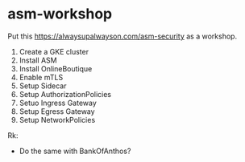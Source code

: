 # asm-workshop

Put this https://alwaysupalwayson.com/asm-security as a workshop.

1. Create a GKE cluster
1. Install ASM
1. Install OnlineBoutique
1. Enable mTLS
1. Setup Sidecar
1. Setup AuthorizationPolicies
1. Setuo Ingress Gateway
1. Setup Egress Gateway
1. Setup NetworkPolicies

Rk:
- Do the same with BankOfAnthos?
